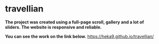 # travellian

**The project was created using a full-page scroll, gallery and a lot of sliders. The website is responsive and reliable.**

**You can see the work on the link below.**
https://heka9.github.io/travellian/
